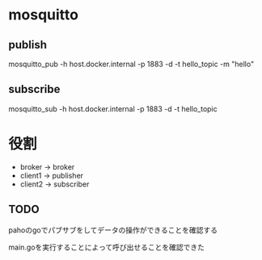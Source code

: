 # mosquitto

## publish
mosquitto_pub -h host.docker.internal -p 1883 -d -t hello_topic -m "hello"

## subscribe
mosquitto_sub -h host.docker.internal -p 1883 -d -t hello_topic


# 役割
- broker → broker
- client1 → publisher
- client2 → subscriber


## TODO
pahoのgoでパブサブをしてデータの操作ができることを確認する

main.goを実行することによって呼び出せることを確認できた
